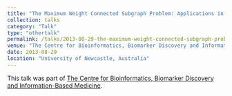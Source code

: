 ```yaml
---
title: "The Maximum Weight Connected Subgraph Problem: Applications in Bioinformatics"
collection: talks
category: "Talk"
type: "othertalk"
permalink: /talks/2013-08-29-the-maximum-weight-connected-subgraph-problem:-applications-in-bioinformatics
venue: "The Centre for Bioinformatics, Biomarker Discovery and Information-Based Medicine"
date: 2013-08-29
location: "University of Newcastle, Australia"
---
```


This talk was part of [The Centre for Bioinformatics, Biomarker Discovery and Information-Based Medicine](http://www.livesite.newcastle.edu.au/cibm?).
